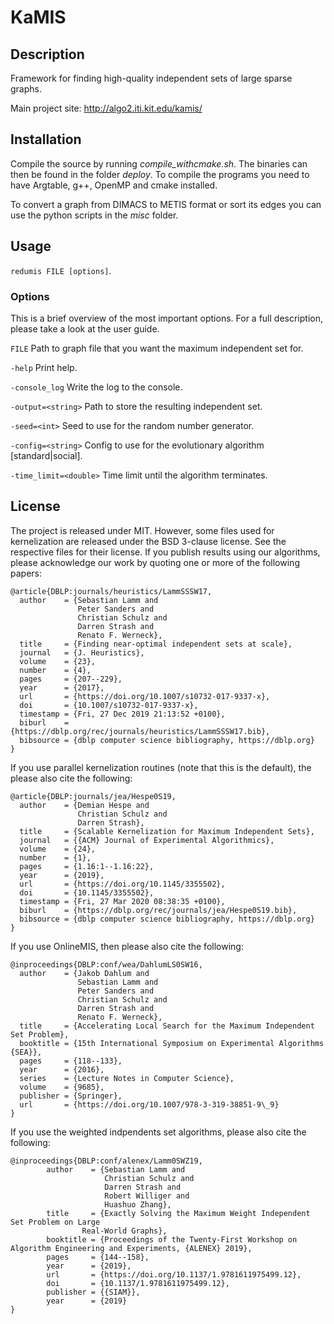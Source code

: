 # KaMIS #
## Description ##
Framework for finding high-quality independent sets of large sparse graphs.

Main project site:
http://algo2.iti.kit.edu/kamis/

## Installation ##
Compile the source by running *compile_withcmake.sh*. The binaries can then be found in the folder *deploy*.
To compile the programs you need to have Argtable, g++, OpenMP and cmake installed.

To convert a graph from DIMACS to METIS format or sort its edges you can use the python scripts in the *misc* folder.

## Usage ##
`redumis FILE [options]`.    

### Options ###
This is a brief overview of the most important options.
For a full description, please take a look at the user guide.

`FILE`
Path to graph file that you want the maximum independent set for.

`-help`
Print help.

`-console_log`
Write the log to the console.

`-output=<string>`
Path to store the resulting independent set.

`-seed=<int>`
Seed to use for the random number generator.

`-config=<string>`
Config to use for the evolutionary algorithm [standard|social].

`-time_limit=<double>`
Time limit until the algorithm terminates.

## License
The project is released under MIT. However, some files used for kernelization are released under the BSD 3-clause license. See the respective files for their license.
If you publish results using our algorithms, please acknowledge our work by quoting one or more of the following papers:
```
@article{DBLP:journals/heuristics/LammSSSW17,
  author    = {Sebastian Lamm and
               Peter Sanders and
               Christian Schulz and
               Darren Strash and
               Renato F. Werneck},
  title     = {Finding near-optimal independent sets at scale},
  journal   = {J. Heuristics},
  volume    = {23},
  number    = {4},
  pages     = {207--229},
  year      = {2017},
  url       = {https://doi.org/10.1007/s10732-017-9337-x},
  doi       = {10.1007/s10732-017-9337-x},
  timestamp = {Fri, 27 Dec 2019 21:13:52 +0100},
  biburl    = {https://dblp.org/rec/journals/heuristics/LammSSSW17.bib},
  bibsource = {dblp computer science bibliography, https://dblp.org}
}
```

If you use parallel kernelization routines (note that this is the default), the please also cite the following:
```
@article{DBLP:journals/jea/Hespe0S19,
  author    = {Demian Hespe and
               Christian Schulz and
               Darren Strash},
  title     = {Scalable Kernelization for Maximum Independent Sets},
  journal   = {{ACM} Journal of Experimental Algorithmics},
  volume    = {24},
  number    = {1},
  pages     = {1.16:1--1.16:22},
  year      = {2019},
  url       = {https://doi.org/10.1145/3355502},
  doi       = {10.1145/3355502},
  timestamp = {Fri, 27 Mar 2020 08:38:35 +0100},
  biburl    = {https://dblp.org/rec/journals/jea/Hespe0S19.bib},
  bibsource = {dblp computer science bibliography, https://dblp.org}
}
```

If you use OnlineMIS, then please also cite the following:
```
@inproceedings{DBLP:conf/wea/DahlumLS0SW16,
  author    = {Jakob Dahlum and
               Sebastian Lamm and
               Peter Sanders and
               Christian Schulz and
               Darren Strash and
               Renato F. Werneck},
  title     = {Accelerating Local Search for the Maximum Independent Set Problem},
  booktitle = {15th International Symposium on Experimental Algorithms {SEA}},
  pages     = {118--133},
  year      = {2016},
  series    = {Lecture Notes in Computer Science},
  volume    = {9685},
  publisher = {Springer},
  url       = {https://doi.org/10.1007/978-3-319-38851-9\_9}
}
```

If you use the weighted indpendents set algorithms, please also cite the following: 
```
@inproceedings{DBLP:conf/alenex/Lamm0SWZ19,
        author    = {Sebastian Lamm and
                     Christian Schulz and
                     Darren Strash and
                     Robert Williger and
                     Huashuo Zhang},
        title     = {Exactly Solving the Maximum Weight Independent Set Problem on Large
                Real-World Graphs},
        booktitle = {Proceedings of the Twenty-First Workshop on Algorithm Engineering and Experiments, {ALENEX} 2019},
        pages     = {144--158},
        year      = {2019},
        url       = {https://doi.org/10.1137/1.9781611975499.12},
        doi       = {10.1137/1.9781611975499.12},
        publisher = {{SIAM}},
        year      = {2019}
}
```
